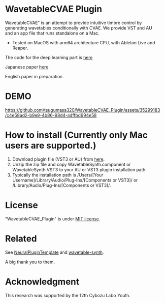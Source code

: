 # WavetableCVAE Plugin

WavetableCVAE" is an attempt to provide intuitive timbre control by generating wavetables conditionally with CVAE.
We provide VST and AU and an app file that runs standalone on a Mac.
- Tested on MacOS with arm64 architecture CPU, with Ableton Live and Reaper.

The code for the deep learning part is [here](https://github.com/tsugumasa320/WavetableCVAE)

Japanese paper [here](https://ipsj.ixsq.nii.ac.jp/ej/?action=pages_view_main&active_action=repository_view_main_item_detail&item_id=226379&item_no=1&page_id=13&block_id=8) 

English paper in preparation.

# DEMO

https://github.com/tsugumasa320/WavetableCVAE_Plugin/assets/35299183/c4e58ad2-b9e9-4b86-98d4-adffbd694e58

# How to install (Currently only Mac users are supported.)

1. Download plugin file (VST3 or AU) from [here](https://github.com/tsugumasa320/WavetableCVAE_Plugin/releases).
2. Unzip the zip file and copy WavetableSynth.component or WavetableSynth.VST3 to your AU or VST3 plugin installation path.
3. Typically the installation path is /Users/[Your Username]/Library/Audio/Plug-Ins/[Components or VST3]/ or /Library/Audio/Plug-Ins/[Components or VST3]/.

# License

"WavetableCVAE_Plugin" is under [MIT license](https://en.wikipedia.org/wiki/MIT_License).

# Related

See [NeuralPluginTemplate](https://github.com/cpoohee/NeuralPluginTemplate) and [wavetable-synth](https://github.com/JanWilczek/wavetable-synth).

A big thank you to them.

# Acknowledgment
This research was supported by the 12th Cybozu Labo Youth.
